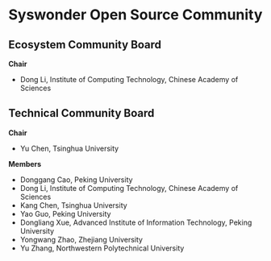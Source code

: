 # Syswonder Open Source Community

## Ecosystem Community Board

**Chair**

- Dong Li, Institute of Computing Technology, Chinese Academy of Sciences

## Technical Community Board

**Chair**

- Yu Chen, Tsinghua University

**Members**

- Donggang Cao, Peking University
- Dong Li, Institute of Computing Technology, Chinese Academy of Sciences
- Kang Chen, Tsinghua University 
- Yao Guo, Peking University
- Dongliang Xue, Advanced Institute of Information Technology, Peking University
- Yongwang Zhao, Zhejiang University
- Yu Zhang, Northwestern Polytechnical University 



